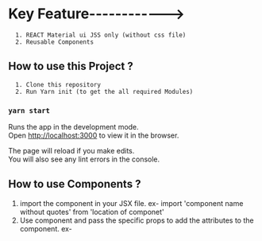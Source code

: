 # Key Feature------------>
      1. REACT Material ui JSS only (without css file)
      2. Reusable Components

## How to use this Project ?

      1. Clone this repository 
      2. Run Yarn init (to get the all required Modules)


### `yarn start`

Runs the app in the development mode.\
Open [http://localhost:3000](http://localhost:3000) to view it in the browser.

The page will reload if you make edits.\
You will also see any lint errors in the console.

## How to use Components ?
  1. import the component in your JSX file.
            ex- import 'component name without quotes' from 'location of componet'
  2. Use component and pass the specific props to add the attributes to the       component.
            ex- <YourComponent prop1='valaue1' prop2='value2'>
